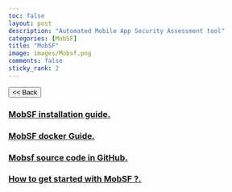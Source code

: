 ```yaml
---
toc: false
layout: post
description: "Automated Mobile App Security Assessment tool"
categories: [MobSF]
title: "MobSF"
image: images/Mobsf.png
comments: false
sticky_rank: 2
---
```


<button class="back-button" onclick="window.history.back()"><< Back</button>

<h3><a href="https://aviyeldevrel.github.io/Aviyel-Blogs-Review/">MobSF installation guide.</a><h3>
<h3><a href="https://aviyeldevrel.github.io/Aviyel-Blogs-Review/">MobSF docker Guide.</a><h3>
<h3><a href="https://aviyeldevrel.github.io/Aviyel-Blogs-Review/">Mobsf source code in GitHub.</a><h3>
<h3><a href="https://aviyeldevrel.github.io/Aviyel-Blogs-Review/">How to get started with MobSF ?.</a><h3>

